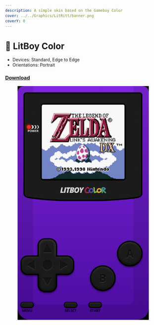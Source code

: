 ```yaml
---
description: A simple skin based on the Gameboy Color
cover: ../../Graphics/LitRitt/banner.png
coverY: 0
---
```


# 🤖 LitBoy Color

* Devices: Standard, Edge to Edge
* Orientations: Portrait

### [Download](Litboy-Color/skin.deltaskin)

<figure><img src="../../.gitbook/assets/IMG_0038.PNG" alt=""><figcaption></figcaption></figure>
